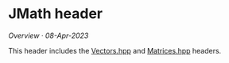 # JMath header

<em>Overview &middot; 08-Apr-2023</em>

<p/>

This header includes the [Vectors.hpp](./Vectors/Vectors) and [Matrices.hpp](./Matrices/Matrices) headers.
